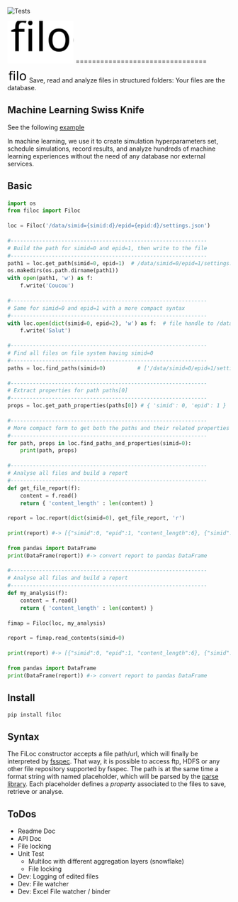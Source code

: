 ![Tests](https://github.com/jeromerg/filoc/workflows/Tests/badge.svg)

<img src="./filoc.svg" alt="filoc" width="150"/>
================================

<img src="./filoc.svg" alt="filoc" width="45" style="vertical-align:bottom;"/> Save, read and analyze files in structured folders: Your files are the database. 

Machine Learning Swiss Knife
----------------------------

See the following [example](https://htmlpreview.github.io/?https://github.com/jeromerg/filoc/blob/master/examples/example_ml.html)

In machine learning, we use it to create simulation hyperparameters set, schedule simulations, record results, and analyze hundreds of machine learning experiences 
without the need of any database nor external services.


Basic
-----

```python
import os
from filoc import Filoc

loc = Filoc('/data/simid={simid:d}/epid={epid:d}/settings.json') 

#--------------------------------------------------------------
# Build the path for simid=0 and epid=1, then write to the file
#--------------------------------------------------------------
path1 = loc.get_path(simid=0, epid=1)  # /data/simid=0/epid=1/settings.json
os.makedirs(os.path.dirname(path1))
with open(path1, 'w') as f:
    f.write('Coucou')

#--------------------------------------------------------------
# Same for simid=0 and epid=1 with a more compact syntax
#--------------------------------------------------------------
with loc.open(dict(simid=0, epid=2), 'w') as f:  # file handle to /data/simid=0/epid=2/settings.json
    f.write('Salut')

#--------------------------------------------------------------
# Find all files on file system having simid=0
#--------------------------------------------------------------
paths = loc.find_paths(simid=0)          # ['/data/simid=0/epid=1/settings.json', '/data/simid=0/epid=2/settings.json']

#--------------------------------------------------------------
# Extract properties for path paths[0]
#--------------------------------------------------------------
props = loc.get_path_properties(paths[0]) # { 'simid': 0, 'epid': 1 }

#--------------------------------------------------------------
# More compact form to get both the paths and their related properties
#--------------------------------------------------------------
for path, props in loc.find_paths_and_properties(simid=0):
    print(path, props)

#--------------------------------------------------------------
# Analyse all files and build a report
#--------------------------------------------------------------
def get_file_report(f):
    content = f.read()
    return { 'content_length' : len(content) }

report = loc.report(dict(simid=0), get_file_report, 'r')

print(report) #-> [{"simid":0, "epid":1, "content_length":6}, {"simid":0, "epid":2, "content_length":5}]

from pandas import DataFrame
print(DataFrame(report)) #-> convert report to pandas DataFrame 

#--------------------------------------------------------------
# Analyse all files and build a report
#--------------------------------------------------------------
def my_analysis(f):
    content = f.read()
    return { 'content_length' : len(content) }

fimap = Filoc(loc, my_analysis)

report = fimap.read_contents(simid=0)

print(report) #-> [{"simid":0, "epid":1, "content_length":6}, {"simid":0, "epid":2, "content_length":5}]

from pandas import DataFrame
print(DataFrame(report)) #-> convert report to pandas DataFrame 

```    

Install
-------

    pip install filoc

Syntax
------

The FiLoc constructor accepts a file path/url, which will finally be interpreted by [fsspec](https://pypi.org/project/fsspec). 
That way, it is possible to access ftp, HDFS or any other file repository supported by fsspec. 
The path is at the same time a format string with named placeholder, which will be parsed by the [parse library](https://pypi.org/project/parse/).
Each placeholder defines a *property* associated to the files to save, retrieve or analyse.
 
ToDos
-----

- Readme Doc
- API Doc 
- File locking
- Unit Test 
    - Multiloc with different aggregation layers (snowflake)
    - File locking
- Dev: Logging of edited files
- Dev: File watcher
- Dev: Excel File watcher / binder
